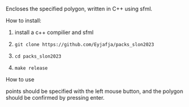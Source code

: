 Encloses the specified polygon, written in C++ using sfml.

How to install:

1. install a c++ compilier and sfml

2. ```git clone https://github.com/Eyjafja/packs_slon2023```

3. ```cd packs_slon2023```

4. ```make release```

How to use

points should be specified with the left mouse button, and the polygon should be confirmed by pressing enter.
